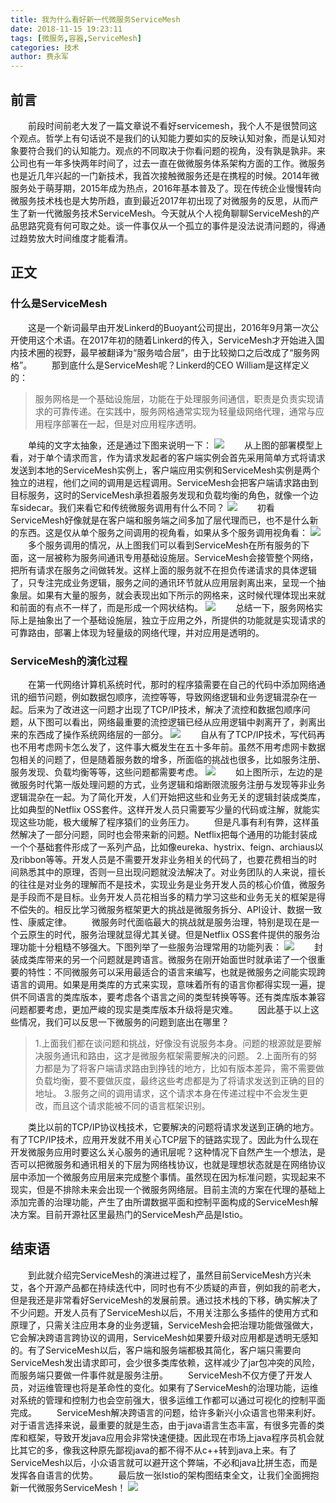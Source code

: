 ```yaml
---
title: 我为什么看好新一代微服务ServiceMesh
date: 2018-11-15 19:23:11
tags: [微服务,容器,ServiceMesh]
categories: 技术
author: 费永军
---
```

## 前言
&emsp;&emsp;前段时间前老大发了一篇文章说不看好servicemesh，我个人不是很赞同这个观点。哲学上有句话说不是我们的认知能力要如实的反映认知对象，而是认知对象要符合我们的认知能力。观点的不同取决于你看问题的视角，没有孰是孰非。来公司也有一年多快两年时间了，过去一直在做微服务体系架构方面的工作。微服务也是近几年兴起的一门新技术，我首次接触微服务还是在携程的时候。2014年微服务处于萌芽期，2015年成为热点，2016年基本普及了。现在传统企业慢慢转向微服务技术栈也是大势所趋，直到最近2017年初出现了对微服务的反思，从而产生了新一代微服务技术ServiceMesh。今天就从个人视角聊聊ServiceMesh的产品思路究竟有何可取之处。谈一件事仅从一个孤立的事件是没法说清问题的，得通过趋势放大时间维度才能看清。

## 正文
### 什么是ServiceMesh
&emsp;&emsp;这是一个新词最早由开发Linkerd的Buoyant公司提出，2016年9月第一次公开使用这个术语。在2017年初的随着Linkerd的传入，ServiceMesh才开始进入国内技术圈的视野，最早被翻译为“服务啮合层”，由于比较拗口之后改成了“服务网格”。
&emsp;&emsp;那到底什么是ServiceMesh呢？Linkerd的CEO William是这样定义的：
> 服务网格是一个基础设施层，功能在于处理服务间通信，职责是负责实现请求的可靠传递。在实践中，服务网格通常实现为轻量级网络代理，通常与应用程序部署在一起，但是对应用程序透明。

&emsp;&emsp;单纯的文字太抽象，还是通过下图来说明一下：
![](我为什么看好新一代微服务ServiceMesh/servicemesh定义.png)
&emsp;&emsp;从上图的部署模型上看，对于单个请求而言，作为请求发起者的客户端实例会首先采用简单方式将请求发送到本地的ServiceMesh实例上，客户端应用实例和ServiceMesh实例是两个独立的进程，他们之间的调用是远程调用。ServiceMesh会把客户端请求路由到目标服务，这时的ServiceMesh承担着服务发现和负载均衡的角色，就像一个边车sidecar。我们来看它和传统微服务调用有什么不同？
![](我为什么看好新一代微服务ServiceMesh/servicemesh对比.png)
&emsp;&emsp;初看ServiceMesh好像就是在客户端和服务端之间多加了层代理而已，也不是什么新的东西。这是仅从单个服务之间调用的视角看，如果从多个服务调用视角看：
![](我为什么看好新一代微服务ServiceMesh/servicemesh网格.png)
&emsp;&emsp;多个服务调用的情况，从上图我们可以看到ServiceMesh在所有服务的下面，这一层被称为服务间通讯专用基础设施层。ServiceMesh会接管整个网络，把所有请求在服务之间做转发。这样上面的服务就不在担负传递请求的具体逻辑了，只专注完成业务逻辑，服务之间的通讯环节就从应用层剥离出来，呈现一个抽象层。如果有大量的服务，就会表现出如下所示的网格来，这时候代理体现出来就和前面的有点不一样了，而是形成一个网状结构。
![](我为什么看好新一代微服务ServiceMesh/sidecar.png)
&emsp;&emsp;总结一下，服务网格实际上是抽象出了一个基础设施层，独立于应用之外，所提供的功能就是实现请求的可靠路由，部署上体现为轻量级的网络代理，并对应用是透明的。

### ServiceMesh的演化过程
&emsp;&emsp;在第一代网络计算机系统时代，那时的程序猿需要在自己的代码中添加网络通讯的细节问题，例如数据包顺序，流控等等，导致网络逻辑和业务逻辑混杂在一起。后来为了改进这一问题才出现了TCP/IP技术，解决了流控和数据包顺序问题，从下图可以看出，网络最重要的流控逻辑已经从应用逻辑中剥离开了，剥离出来的东西成了操作系统网络层的一部分。
![](我为什么看好新一代微服务ServiceMesh/原始时代.png)
&emsp;&emsp;自从有了TCP/IP技术，写代码再也不用考虑网卡怎么发了，这件事大概发生在五十多年前。虽然不用考虑网卡数据包相关的问题了，但是随着服务数的增多，所面临的挑战也很多，比如服务注册、服务发现、负载均衡等等，这些问题都需要考虑。
![](我为什么看好新一代微服务ServiceMesh/微服务时代.png)
&emsp;&emsp;如上图所示，左边的是微服务时代第一版处理问题的方式，业务逻辑和熔断限流服务注册与发现等非业务逻辑混杂在一起。为了简化开发，人们开始把这些和业务无关的逻辑封装成类库，比如典型的Netflix OSS套件。这样开发人员只需要写少量的代码或注解，就能实现这些功能，极大缓解了程序猿们的业务压力。
&emsp;&emsp;但是凡事有利有弊，这样虽然解决了一部分问题，同时也会带来新的问题。Netflix把每个通用的功能封装成一个个基础套件形成了一系列产品，比如像eureka、hystrix、feign、archiaus以及ribbon等等。开发人员是不需要开发非业务相关的代码了，也要花费相当的时间熟悉其中的原理，否则一旦出现问题就没法解决了。对业务团队的人来说，擅长的往往是对业务的理解而不是技术，实现业务是业务开发人员的核心价值，微服务是手段而不是目标。业务开发人员花相当多的精力学习这些和业务无关的框架是得不偿失的。相反比学习微服务框架更大的挑战是微服务拆分、API设计、数据一致性、康威定律。
&emsp;&emsp;微服务时代面临最大的挑战就是服务治理，特别是现在是一个云原生的时代，服务治理就显得尤其关键。但是Netflix OSS套件提供的服务治理功能十分粗糙不够强大。下图列举了一些服务治理常用的功能列表：
![](我为什么看好新一代微服务ServiceMesh/服务治理.png)
&emsp;&emsp;封装成类库带来的另一个问题就是跨语言。微服务在刚开始面世时就承诺了一个很重要的特性：不同微服务可以采用最适合的语言来编写，也就是微服务之间能实现跨语言的调用。如果是用类库的方式来实现，意味着所有的语言你都得实现一遍，提供不同语言的类库版本，要考虑各个语言之间的类型转换等等。还有类库版本兼容问题都要考虑，更加严峻的现实是类库版本升级将是灾难。
&emsp;&emsp;因此基于以上这些情况，我们可以反思一下微服务的问题到底出在哪里？
> 1.上面我们都在谈问题和挑战，好像没有说服务本身。问题的根源就是要解决服务通讯和路由，这才是微服务框架需要解决的问题。
> 2.上面所有的努力都是为了将客户端请求路由到挣钱的地方，比如有版本差异，需不需要做负载均衡，要不要做灰度，最终这些考虑都是为了将请求发送到正确的目的地址。
> 3.服务之间的调用请求，这个请求本身在传递过程中不会发生更改，而且这个请求能被不同的语言框架识别。

&emsp;&emsp;类比以前的TCP/IP协议栈技术，它要解决的问题将请求发送到正确的地方。有了TCP/IP技术，应用开发就不用关心TCP层下的链路实现了。因此为什么现在开发微服务应用时要这么关心服务的通讯层呢？这种情况下自然产生一个想法，是否可以把微服务和通讯相关的下层为网络栈协议，也就是理想状态就是在网络协议层中添加一个微服务应用层来完成整个事情。虽然现在因为标准问题，实现起来不现实，但是不排除未来会出现一个微服务网络层。目前主流的方案在代理的基础上添加完善的治理功能，产生了由所谓数据平面和控制平面构成的ServiceMesh解决方案。目前开源社区里最热门的ServiceMesh产品是Istio。

## 结束语
&emsp;&emsp;到此就介绍完ServiceMesh的演进过程了，虽然目前ServiceMesh方兴未艾，各个开源产品都在持续迭代中，同时也有不少质疑的声音，例如我的前老大，但是我还是非常看好ServiceMesh的发展前景。通过技术栈的下移，确实解决了不少问题。开发人员有了ServiceMesh以后，不用关注那么多插件的使用方式和原理了，只需关注应用本身的业务逻辑，ServiceMesh会把治理功能做强做大，它会解决跨语言跨协议的调用，ServiceMesh如果要升级对应用都是透明无感知的。有了ServiceMesh以后，客户端和服务端都极其简化，客户端只需要向ServiceMesh发出请求即可，会少很多类库依赖，这样减少了jar包冲突的风险，而服务端只要做一件事件就是服务注册。
&emsp;&emsp;ServiceMesh不仅方便了开发人员，对运维管理也将是革命性的变化。如果有了ServiceMesh的治理功能，运维对系统的管理和控制力也会空前强大，很多运维工作都可以通过可视化的控制平面完成。
&emsp;&emsp;ServiceMesh解决跨语言的问题，给许多新兴小众语言也带来利好。对于语言选择来说，最重要的就是生态，由于java语言生态丰富，有很多完善的类库和框架，导致开发java应用会非常快速便捷。因此现在市场上java程序员机会就比其它的多，像我这种原先鄙视java的都不得不从c++转到java上来。有了ServiceMesh以后，小众语言就可以避开这个弊端，不必和java比拼生态，而是发挥各自语言的优势。
&emsp;&emsp;最后放一张Istio的架构图结束全文，让我们全面拥抱新一代微服务ServiceMesh！
![](我为什么看好新一代微服务ServiceMesh/Istio.jpg)
